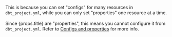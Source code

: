 <span>This is because you can set "configs" for many resources in <code>dbt_project.yml</code>, while you can only set "properties" one resource at a time. <br /><br />Since {props.title} are "properties", this means you cannot configure it from <code>dbt_project.yml</code></span>.  Refer to <a href="https://docs.getdbt.com/reference/configs-and-properties#which-properties-are-not-also-configs" target="_self"> Configs and properties</a> for more info. 
